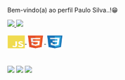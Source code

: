 Bem-vindo(a) ao perfil Paulo Silva..!😁

 <div>
   <a href="https://github.com/PauloSilva">
   <img height="180em" src="https://github-readme-stats.vercel.app/api?username=PauloSilva&show_icons=true&theme=tokyonight&include_all_commits=true&count_private=true"/>
   <img height="180em" src="https://github-readme-stats.vercel.app/api/top-langs/?username=PauloSilva&layout=compact&langs_count=6&theme=dracula"/>
</div>
    
<div style="display: inline_block"><br>
  <img align="center" alt="Js" height="30" width="40" src="https://raw.githubusercontent.com/devicons/devicon/master/icons/javascript/javascript-plain.svg">
  <img align="center" alt="HTML" height="30" width="40" src="https://raw.githubusercontent.com/devicons/devicon/master/icons/html5/html5-original.svg">
  <img align="center" alt="CSS" height="30" width="40" src="https://raw.githubusercontent.com/devicons/devicon/master/icons/css3/css3-original.svg">
</div>
 
<br>
 
###
 
<div> 
  <a href="https://youtube.com/@PauloSilva-yp2do?si=jMTHi3YP2FaXAUZn="_blank"><img src="https://img.shields.io/badge/YouTube-FF0000?style=for-the-badge&logo=youtube&logoColor=white" target="_blank"></a>
  <a href="https://instagram.com/paulo1714silva" target="_blank"><img src="https://img.shields.io/badge/-Instagram-%23E4405F?style=for-the-badge&logo=instagram&logoColor=white" target="_blank"></a>
 <a href="https://x.com/PauloSi32639981?s=09" target="_blank"><img src="https://img.shields.io/badge/-x.com-%230077B5?style=for-the-badge&logo=x.com&logoColor=white" target="_blank"></a>
</div>

